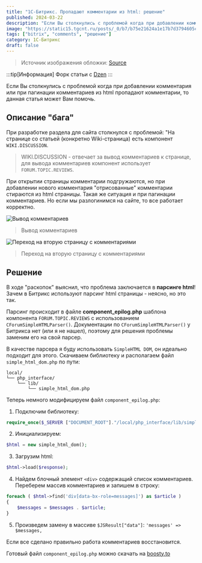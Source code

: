 ```yaml
---
title: "1C-Битрикс. Пропадают комментарии из html: решение"
published: 2024-03-22
description: "Если Вы столкнулись с проблемой когда при добавлении комментария или при пагинации комментариев из html пропадают комментарии, то данная статья может Вам помочь."
image: "https://static15.tgcnt.ru/posts/_0/b7/b75e21624a1e17b7d3794605c63ef238.jpg"
tags: ["bitrix", "comments", "решение"]
category: 1C-Битрикс
draft: false
---
```


> Источник изображения обложки: [Source](https://static15.tgcnt.ru/posts/_0/b7/b75e21624a1e17b7d3794605c63ef238.jpg)

:::tip[Информация]
Форк статьи с [Dzen](https://dzen.ru/a/Zf1CS5LdJ2P9oKsb?share_to=link)
:::

Если Вы столкнулись с проблемой когда при добавлении комментария или при пагинации комментариев из html пропадают комментарии, то данная статья может Вам помочь.

## Описание "бага"
При разработке раздела для сайта столкнулся с проблемой: "На странице со статьей (конкретно Wiki-страница) есть компонент `WIKI.DISCUSSION`.

> WIKI.DISCUSSION - отвечает за вывод комментариев к странице, для вывода комментариев компонент использует `FORUM.TOPIC.REVIEWS`.

При открытии страницы комментарии подгружаются, но при добавлении нового комментария "отрисованные" комментарии стираются из html страницы. Такая же ситуация и при пагинации комментариев. Но если мы разлогинимся на сайте, то все работает корректно.

![Вывод комментариев](https://avatars.dzeninfra.ru/get-zen_doc/271828/pub_65fd424b92dd2763fda0ab1b_65fd4793b81c731058bea7e1/scale_2400)
> Вывод комментариев

![Переход на вторую страницу с комментариями](https://avatars.dzeninfra.ru/get-zen_doc/271828/pub_65fd424b92dd2763fda0ab1b_65fd479bfa9e547108b4c6d2/scale_2400)
> Переход на вторую страницу с комментариями

## Решение
В ходе "раскопок" выяснил, что проблема заключается в **парсинге html**! Зачем в Битрикс используют парсинг html страницы - неясно, но это так.

Парсинг происходит в файле **component_epilog.php** шаблона компонента `FORUM.TOPIC.REVIEWS` с использованием `CForumSimpleHTMLParser()`. Документации по `CForumSimpleHTMLParser()` у Битрикса нет (или я не нашел), поэтому для решения проблемы заменим его на свой парсер.

В качестве парсера я буду использовать `SimpleHTML DOM`, он идеально подходит для этого. Скачиваем библиотеку и располагаем файл `simple_html_dom.php` по пути:
```
local/
└── php_interface/
    └── lib/
        └── simple_html_dom.php
```

Теперь немного модифицируем файл `component_epilog.php`:

1. Подключим библиотеку:
```php
require_once($_SERVER ["DOCUMENT_ROOT"]."/local/php_interface/lib/simple_html_dom.php");
```
2. Инициализируем:
```php
$html = new simple_html_dom();
```
3. Загрузим html:
```php
$html->load($response);
```
4. Найдем блочный элемент `<div>` содержащий список комментариев. Переберем массив комментариев и запишем в строку:
```php
foreach ( $html->find('div[data-bx-role=messages]') as $article )
{
    $messages = $messages . $article;
}
```
5. Произведем замену в массиве `$JSResult["data"]`: `'messages' => $messages,`

Если все сделано правильно работа комментариев восстановится.

Готовый файл `component_epilog.php` можно скачать на [boosty.to](https://dzen.ru/away?to=https%3A%2F%2Fboosty.to%2Fgskie%2Fposts%2F8cb5754a-dc33-4d43-8554-88e34c69135f%3Fshare%3Dpost_link)
